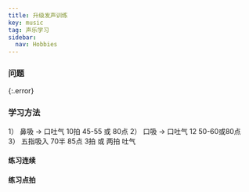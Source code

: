 ```yaml
---
title: 升级发声训练
key: music
tag: 声乐学习
sidebar:
  nav: Hobbies
---
```


### 问题

{:.error}

<!--more-->

### 学习方法

1） 鼻吸 → 口吐气
    10拍   45-55 或 80点
2） 口吸 → 口吐气
     12    50-60或80点   
3） 五指吸入 70半 85点
     3拍 或 两拍
     吐气

#### 练习连续

#### 练习点拍
